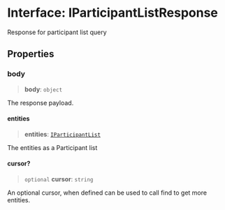 # Interface: IParticipantListResponse

Response for participant list query

## Properties

### body

> **body**: `object`

The response payload.

#### entities

> **entities**: [`IParticipantList`](IParticipantList.md)

The entities as a Participant list

#### cursor?

> `optional` **cursor**: `string`

An optional cursor, when defined can be used to call find to get more entities.
